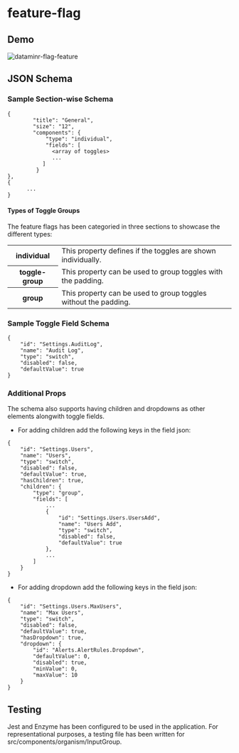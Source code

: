 # feature-flag


## Demo

![dataminr-flag-feature](https://user-images.githubusercontent.com/17953359/150456434-c37ea9f8-4fc7-4221-add0-4ac414b99d45.gif)


## JSON Schema 

### Sample Section-wise Schema

```
{
        "title": "General",
        "size": "12",
        "components": {
            "type": "individual",
            "fields": [
              <array of toggles>
              ...
           ]
         }
},
{
      ...
}
```

#### Types of Toggle Groups
The feature flags has been categoried in three sections to showcase the different types:

<table>
  <tr>
    <th>individual</th>
    <td>This property defines if the toggles are shown individually.</td>
  </tr>

  <tr>
    <th>toggle-group</th>
    <td>This property can be used to group toggles with the padding.</td>
  </tr>


  <tr>
    <th>group</th>
    <td>This property can be used to group toggles without the padding.</td>
  </tr>
</table>

### Sample Toggle Field Schema 

```
{
    "id": "Settings.AuditLog",
    "name": "Audit Log",
    "type": "switch",
    "disabled": false,
    "defaultValue": true
}
```  

### Additional Props

The schema also supports having children and dropdowns as other elements alongwith toggle fields.

- For adding children add the following keys in the field json:
```
{
    "id": "Settings.Users",
    "name": "Users",
    "type": "switch",
    "disabled": false,
    "defaultValue": true,
    "hasChildren": true,
    "children": {
        "type": "group",
        "fields": [
            ...
            {
                "id": "Settings.Users.UsersAdd",
                "name": "Users Add",
                "type": "switch",
                "disabled": false,
                "defaultValue": true
            },
            ...
        ]
    }
}

```

- For adding dropdown add the following keys in the field json:
```
{
    "id": "Settings.Users.MaxUsers",
    "name": "Max Users",
    "type": "switch",
    "disabled": false,
    "defaultValue": true,
    "hasDropdown": true,
    "dropdown": {
        "id": "Alerts.AlertRules.Dropdown",
        "defaultValue": 0,
        "disabled": true,
        "minValue": 0,
        "maxValue": 10
    }
}
```

## Testing

Jest and Enzyme has been configured to be used in the application. For representational purposes, a testing file has been written for src/components/organism/InputGroup. 
